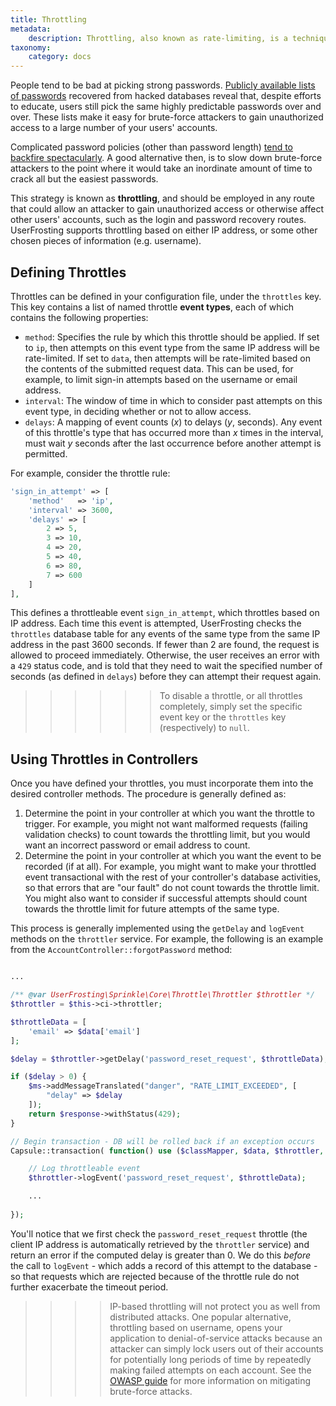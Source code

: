 ```yaml
---
title: Throttling
metadata:
    description: Throttling, also known as rate-limiting, is a technique for slowing down attackers by limiting the frequency with which they can make certain types of requests.
taxonomy:
    category: docs
---
```


People tend to be bad at picking strong passwords.  [Publicly available lists of passwords](https://github.com/danielmiessler/SecLists/tree/master/Passwords) recovered from hacked databases reveal that, despite efforts to educate, users still pick the same highly predictable passwords over and over.  These lists make it easy for brute-force attackers to gain unauthorized access to a large number of your users' accounts.

Complicated password policies (other than password length) [tend to backfire spectacularly](http://security.stackexchange.com/questions/6095/xkcd-936-short-complex-password-or-long-dictionary-passphrase/6116#6116).  A good alternative then, is to slow down brute-force attackers to the point where it would take an inordinate amount of time to crack all but the easiest passwords.

This strategy is known as **throttling**, and should be employed in any route that could allow an attacker to gain unauthorized access or otherwise affect other users' accounts, such as the login and password recovery routes.  UserFrosting supports throttling based on either IP address, or some other chosen pieces of information (e.g. username).

## Defining Throttles

Throttles can be defined in your configuration file, under the `throttles` key.  This key contains a list of named throttle **event types**, each of which contains the following properties:

- `method`: Specifies the rule by which this throttle should be applied.  If set to `ip`, then attempts on this event type from the same IP address will be rate-limited.  If set to `data`, then attempts will be rate-limited based on the contents of the submitted request data.  This can be used, for example, to limit sign-in attempts based on the username or email address.
- `interval`: The window of time in which to consider past attempts on this event type, in deciding whether or not to allow access.
- `delays`: A mapping of event counts (*x*) to delays (*y*, seconds).  Any event of this throttle's type that has occurred more than *x* times in the interval, must wait *y* seconds after the last occurrence before another attempt is permitted.

For example, consider the throttle rule:

```php
'sign_in_attempt' => [
    'method'   => 'ip',
    'interval' => 3600,
    'delays' => [
        2 => 5,
        3 => 10,
        4 => 20,
        5 => 40,
        6 => 80,
        7 => 600
    ]
],
```

This defines a throttleable event `sign_in_attempt`, which throttles based on IP address.  Each time this event is attempted, UserFrosting checks the `throttles` database table for any events of the same type from the same IP address in the past 3600 seconds.  If fewer than 2 are found, the request is allowed to proceed immediately.  Otherwise, the user receives an error with a `429` status code, and is told that they need to wait the specified number of seconds (as defined in `delays`) before they can attempt their request again.

>>>>>> To disable a throttle, or all throttles completely, simply set the specific event key or the `throttles` key (respectively) to `null`.

## Using Throttles in Controllers

Once you have defined your throttles, you must incorporate them into the desired controller methods.  The procedure is generally defined as:

1. Determine the point in your controller at which you want the throttle to trigger.  For example, you might not want malformed requests (failing validation checks) to count towards the throttling limit, but you would want an incorrect password or email address to count.
2. Determine the point in your controller at which you want the event to be recorded (if at all).  For example, you might want to make your throttled event transactional with the rest of your controller's database activities, so that errors that are "our fault" do not count towards the throttle limit.  You might also want to consider if successful attempts should count towards the throttle limit for future attempts of the same type.

This process is generally implemented using the `getDelay` and `logEvent` methods on the `throttler` service.  For example, the following is an example from the `AccountController::forgotPassword` method:

```php

...

/** @var UserFrosting\Sprinkle\Core\Throttle\Throttler $throttler */
$throttler = $this->ci->throttler;

$throttleData = [
    'email' => $data['email']
];

$delay = $throttler->getDelay('password_reset_request', $throttleData);

if ($delay > 0) {
    $ms->addMessageTranslated("danger", "RATE_LIMIT_EXCEEDED", [
        "delay" => $delay
    ]);
    return $response->withStatus(429);
}

// Begin transaction - DB will be rolled back if an exception occurs
Capsule::transaction( function() use ($classMapper, $data, $throttler, $throttleData, $config) {

    // Log throttleable event
    $throttler->logEvent('password_reset_request', $throttleData);

    ...
    
});
```

You'll notice that we first check the `password_reset_request` throttle (the client IP address is automatically retrieved by the `throttler` service) and return an error if the computed delay is greater than 0.  We do this *before* the call to `logEvent` - which adds a record of this attempt to the database - so that requests which are rejected because of the throttle rule do not further exacerbate the timeout period.

>>>> IP-based throttling will not protect you as well from distributed attacks.  One popular alternative, throttling based on username, opens your application to denial-of-service attacks because an attacker can simply lock users out of their accounts for potentially long periods of time by repeatedly making failed attempts on each account.  See the [OWASP guide](https://www.owasp.org/index.php/Blocking_Brute_Force_Attacks) for more information on mitigating brute-force attacks.
